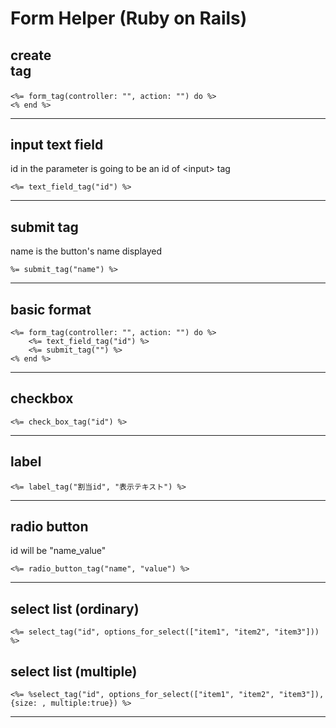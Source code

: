 # Form Helper (Ruby on Rails)


## create <form> tag
```
<%= form_tag(controller: "", action: "") do %>
<% end %>
```



***



## input text field
id in the parameter is going to be an id of \<input\> tag
```
<%= text_field_tag("id") %>
```



***



## submit tag
name is the button's name displayed
```
%= submit_tag("name") %>
```



***



## basic format
```
<%= form_tag(controller: "", action: "") do %>
	<%= text_field_tag("id") %>
	<%= submit_tag("") %>
<% end %>
```



***



## checkbox
```
<%= check_box_tag("id") %>
```



***



## label
```
<%= label_tag("割当id", "表示テキスト") %>
```



***



## radio button
id will be "name_value"
```
<%= radio_button_tag("name", "value") %>
```



***



## select list (ordinary)
```
<%= select_tag("id", options_for_select(["item1", "item2", "item3"])) %>
```


## select list (multiple)
```
<%= %select_tag("id", options_for_select(["item1", "item2", "item3"]), {size: , multiple:true}) %>
```



***





